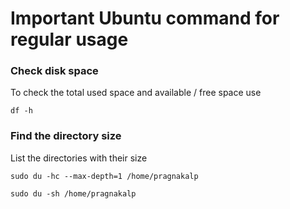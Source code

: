 # Important Ubuntu command for regular usage


### Check disk space

To check the total used space and available / free space use 
```
df -h
```
### Find the directory size
List the directories with their size

```
sudo du -hc --max-depth=1 /home/pragnakalp
```
```
sudo du -sh /home/pragnakalp
```